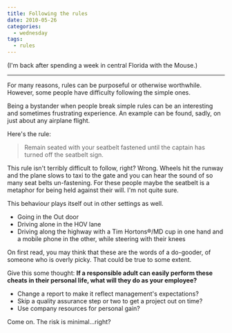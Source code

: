 ```yaml
---
title: Following the rules
date: 2010-05-26
categories:
  - wednesday
tags:
  - rules
---
```

(I'm back after spending a week in central Florida with the Mouse.)

* * *

For many reasons, rules can be purposeful or otherwise worthwhile. However, some people have difficulty following the simple ones.

Being a bystander when people break simple rules can be an interesting and sometimes frustrating experience. An example can be found, sadly, on just about any airplane flight.

Here's the rule:

> Remain seated with your seatbelt fastened until the captain has turned off the seatbelt sign.

This rule isn't terribly difficult to follow, right? Wrong. Wheels hit the runway and the plane slows to taxi to the gate and you can hear the sound of so many seat belts un-fastening. For these people maybe the seatbelt is a metaphor for being held against their will. I'm not quite sure.

This behaviour plays itself out in other settings as well.

- Going in the Out door
- Driving alone in the HOV lane
- Driving along the highway with a Tim Hortons®/MD cup in one hand and a mobile phone in the other, while steering with their knees

On first read, you may think that these are the words of a do-gooder, of someone who is overly picky. That could be true to some extent.

Give this some thought: **If a responsible adult can easily perform these cheats in their personal life, what will they do as your employee?**

- Change a report to make it reflect management's expectations?
- Skip a quality assurance step or two to get a project out on time?
- Use company resources for personal gain?

Come on. The risk is minimal...right?
